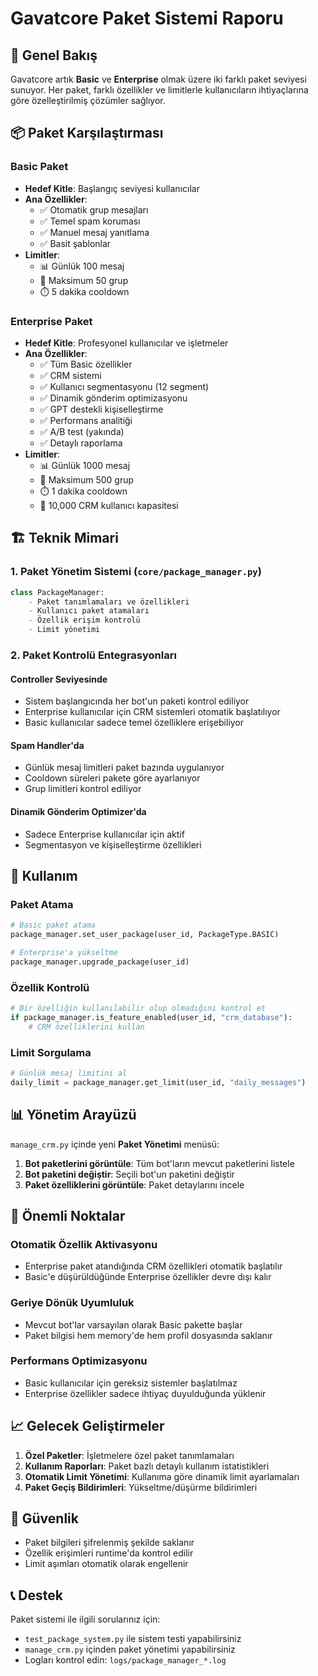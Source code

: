 # Gavatcore Paket Sistemi Raporu

## 🎯 Genel Bakış

Gavatcore artık **Basic** ve **Enterprise** olmak üzere iki farklı paket seviyesi sunuyor. Her paket, farklı özellikler ve limitlerle kullanıcıların ihtiyaçlarına göre özelleştirilmiş çözümler sağlıyor.

## 📦 Paket Karşılaştırması

### Basic Paket
- **Hedef Kitle**: Başlangıç seviyesi kullanıcılar
- **Ana Özellikler**:
  - ✅ Otomatik grup mesajları
  - ✅ Temel spam koruması
  - ✅ Manuel mesaj yanıtlama
  - ✅ Basit şablonlar
- **Limitler**:
  - 📊 Günlük 100 mesaj
  - 👥 Maksimum 50 grup
  - ⏱️ 5 dakika cooldown

### Enterprise Paket
- **Hedef Kitle**: Profesyonel kullanıcılar ve işletmeler
- **Ana Özellikler**:
  - ✅ Tüm Basic özellikler
  - ✅ CRM sistemi
  - ✅ Kullanıcı segmentasyonu (12 segment)
  - ✅ Dinamik gönderim optimizasyonu
  - ✅ GPT destekli kişiselleştirme
  - ✅ Performans analitiği
  - ✅ A/B test (yakında)
  - ✅ Detaylı raporlama
- **Limitler**:
  - 📊 Günlük 1000 mesaj
  - 👥 Maksimum 500 grup
  - ⏱️ 1 dakika cooldown
  - 👤 10,000 CRM kullanıcı kapasitesi

## 🏗️ Teknik Mimari

### 1. Paket Yönetim Sistemi (`core/package_manager.py`)

```python
class PackageManager:
    - Paket tanımlamaları ve özellikleri
    - Kullanıcı paket atamaları
    - Özellik erişim kontrolü
    - Limit yönetimi
```

### 2. Paket Kontrolü Entegrasyonları

#### Controller Seviyesinde
- Sistem başlangıcında her bot'un paketi kontrol ediliyor
- Enterprise kullanıcılar için CRM sistemleri otomatik başlatılıyor
- Basic kullanıcılar sadece temel özelliklere erişebiliyor

#### Spam Handler'da
- Günlük mesaj limitleri paket bazında uygulanıyor
- Cooldown süreleri pakete göre ayarlanıyor
- Grup limitleri kontrol ediliyor

#### Dinamik Gönderim Optimizer'da
- Sadece Enterprise kullanıcılar için aktif
- Segmentasyon ve kişiselleştirme özellikleri

## 🔧 Kullanım

### Paket Atama
```python
# Basic paket atama
package_manager.set_user_package(user_id, PackageType.BASIC)

# Enterprise'a yükseltme
package_manager.upgrade_package(user_id)
```

### Özellik Kontrolü
```python
# Bir özelliğin kullanılabilir olup olmadığını kontrol et
if package_manager.is_feature_enabled(user_id, "crm_database"):
    # CRM özelliklerini kullan
```

### Limit Sorgulama
```python
# Günlük mesaj limitini al
daily_limit = package_manager.get_limit(user_id, "daily_messages")
```

## 📊 Yönetim Arayüzü

`manage_crm.py` içinde yeni **Paket Yönetimi** menüsü:

1. **Bot paketlerini görüntüle**: Tüm bot'ların mevcut paketlerini listele
2. **Bot paketini değiştir**: Seçili bot'un paketini değiştir
3. **Paket özelliklerini görüntüle**: Paket detaylarını incele

## 🚀 Önemli Noktalar

### Otomatik Özellik Aktivasyonu
- Enterprise paket atandığında CRM özellikleri otomatik başlatılır
- Basic'e düşürüldüğünde Enterprise özellikler devre dışı kalır

### Geriye Dönük Uyumluluk
- Mevcut bot'lar varsayılan olarak Basic pakette başlar
- Paket bilgisi hem memory'de hem profil dosyasında saklanır

### Performans Optimizasyonu
- Basic kullanıcılar için gereksiz sistemler başlatılmaz
- Enterprise özellikler sadece ihtiyaç duyulduğunda yüklenir

## 📈 Gelecek Geliştirmeler

1. **Özel Paketler**: İşletmelere özel paket tanımlamaları
2. **Kullanım Raporları**: Paket bazlı detaylı kullanım istatistikleri
3. **Otomatik Limit Yönetimi**: Kullanıma göre dinamik limit ayarlamaları
4. **Paket Geçiş Bildirimleri**: Yükseltme/düşürme bildirimleri

## 🔐 Güvenlik

- Paket bilgileri şifrelenmiş şekilde saklanır
- Özellik erişimleri runtime'da kontrol edilir
- Limit aşımları otomatik olarak engellenir

## 📞 Destek

Paket sistemi ile ilgili sorularınız için:
- `test_package_system.py` ile sistem testi yapabilirsiniz
- `manage_crm.py` içinden paket yönetimi yapabilirsiniz
- Logları kontrol edin: `logs/package_manager_*.log` 